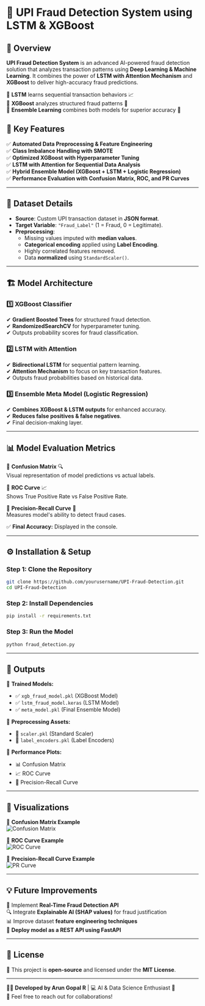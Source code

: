# 🚀 UPI Fraud Detection System using LSTM & XGBoost  



## 📌 Overview  
**UPI Fraud Detection System** is an advanced AI-powered fraud detection solution that analyzes transaction patterns using **Deep Learning & Machine Learning**. It combines the power of **LSTM with Attention Mechanism** and **XGBoost** to deliver high-accuracy fraud predictions.  

🔹 **LSTM** learns sequential transaction behaviors 📈  
🔹 **XGBoost** analyzes structured fraud patterns 🚀  
🔹 **Ensemble Learning** combines both models for superior accuracy 🎯  

## 🎯 Key Features  
✅ **Automated Data Preprocessing & Feature Engineering**  
✅ **Class Imbalance Handling with SMOTE**  
✅ **Optimized XGBoost with Hyperparameter Tuning**  
✅ **LSTM with Attention for Sequential Data Analysis**  
✅ **Hybrid Ensemble Model (XGBoost + LSTM + Logistic Regression)**  
✅ **Performance Evaluation with Confusion Matrix, ROC, and PR Curves**  

---  

## 📂 Dataset Details  
- **Source**: Custom UPI transaction dataset in **JSON format**.  
- **Target Variable**: `"Fraud_Label"` (1 = Fraud, 0 = Legitimate).  
- **Preprocessing**:  
  - Missing values imputed with **median values**.  
  - **Categorical encoding** applied using **Label Encoding**.  
  - Highly correlated features removed.  
  - Data **normalized** using `StandardScaler()`.  

---  

## 🏗️ Model Architecture  

### **1️⃣ XGBoost Classifier**  
✔ **Gradient Boosted Trees** for structured fraud detection.  
✔ **RandomizedSearchCV** for hyperparameter tuning.  
✔ Outputs probability scores for fraud classification.  

### **2️⃣ LSTM with Attention**  
✔ **Bidirectional LSTM** for sequential pattern learning.  
✔ **Attention Mechanism** to focus on key transaction features.  
✔ Outputs fraud probabilities based on historical data.  

### **3️⃣ Ensemble Meta Model (Logistic Regression)**  
✔ **Combines XGBoost & LSTM outputs** for enhanced accuracy.  
✔ **Reduces false positives & false negatives**.  
✔ Final decision-making layer.  

---  

## 📊 Model Evaluation Metrics  

📌 **Confusion Matrix** 🔍  
Visual representation of model predictions vs actual labels.  

📌 **ROC Curve** 📈  
Shows True Positive Rate vs False Positive Rate.  

📌 **Precision-Recall Curve** 🎯  
Measures model's ability to detect fraud cases.  

✅ **Final Accuracy:** Displayed in the console.  

---  

## ⚙️ Installation & Setup  

### **Step 1: Clone the Repository**  
```bash
git clone https://github.com/yourusername/UPI-Fraud-Detection.git
cd UPI-Fraud-Detection
```

### **Step 2: Install Dependencies**  
```bash
pip install -r requirements.txt
```

### **Step 3: Run the Model**  
```bash
python fraud_detection.py
```

---  

## 📜 Outputs  

🔹 **Trained Models:**  
- ✅ `xgb_fraud_model.pkl` (XGBoost Model)  
- ✅ `lstm_fraud_model.keras` (LSTM Model)  
- ✅ `meta_model.pkl` (Final Ensemble Model)  

🔹 **Preprocessing Assets:**  
- 📌 `scaler.pkl` (Standard Scaler)  
- 📌 `label_encoders.pkl` (Label Encoders)  

🔹 **Performance Plots:**  
- 📊 Confusion Matrix  
- 📈 ROC Curve  
- 🎯 Precision-Recall Curve  

---  

## 🎨 Visualizations  

📌 **Confusion Matrix Example**  
![Confusion Matrix](https://github.com/yourusername/UPI-Fraud-Detection/blob/main/images/confusion_matrix.png)  

📌 **ROC Curve Example**  
![ROC Curve](https://github.com/yourusername/UPI-Fraud-Detection/blob/main/images/roc_curve.png)  

📌 **Precision-Recall Curve Example**  
![PR Curve](https://github.com/yourusername/UPI-Fraud-Detection/blob/main/images/pr_curve.png)  

---  

## 💡 Future Improvements  

🚀 Implement **Real-Time Fraud Detection API**  
🔍 Integrate **Explainable AI (SHAP values)** for fraud justification  
📊 Improve dataset **feature engineering techniques**  
💾 **Deploy model as a REST API using FastAPI**  

---  

## 🔖 License  

📜 This project is **open-source** and licensed under the **MIT License**.  

---  

👨‍💻 **Developed by Arun Gopal R** | 💻 AI & Data Science Enthusiast 🚀  
📧 Feel free to reach out for collaborations!  
